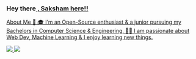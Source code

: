 ###  Hey there<a href="https://github.com/TheDudeThatCode/TheDudeThatCode/blob/master/Assets/Hi.gif"> , Saksham here!!

About Me 🚀
🎓 I’m an Open-Source enthusiast & a junior pursuing my Bachelors in Computer Science & Engineering.
👨‍💻 I am passionate about  Web Dev, Machine Learning & I enjoy learning new things.



<img src="https://github-readme-stats.vercel.app/api?username=Cipher-08&theme=highcontrast&show_icons=true&count_private=true">


<img src="https://github-readme-stats.vercel.app/api/top-langs/?username=Cipher-08">
